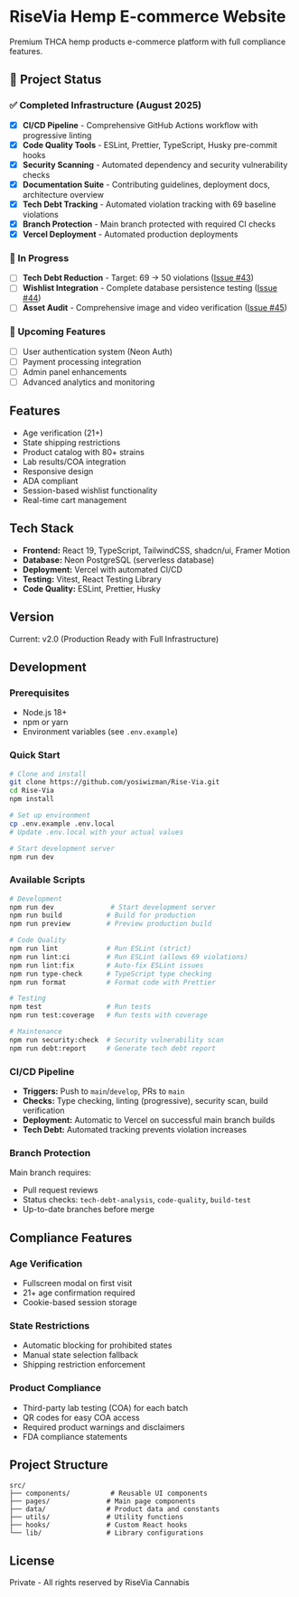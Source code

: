 # RiseVia Hemp E-commerce Website

Premium THCA hemp products e-commerce platform with full compliance features.

## 🚀 Project Status

### ✅ Completed Infrastructure (August 2025)
- [x] **CI/CD Pipeline** - Comprehensive GitHub Actions workflow with progressive linting
- [x] **Code Quality Tools** - ESLint, Prettier, TypeScript, Husky pre-commit hooks
- [x] **Security Scanning** - Automated dependency and security vulnerability checks
- [x] **Documentation Suite** - Contributing guidelines, deployment docs, architecture overview
- [x] **Tech Debt Tracking** - Automated violation tracking with 69 baseline violations
- [x] **Branch Protection** - Main branch protected with required CI checks
- [x] **Vercel Deployment** - Automated production deployments

### 🚧 In Progress
- [ ] **Tech Debt Reduction** - Target: 69 → 50 violations ([Issue #43](https://github.com/yosiwizman/Rise-Via/issues/43))
- [ ] **Wishlist Integration** - Complete database persistence testing ([Issue #44](https://github.com/yosiwizman/Rise-Via/issues/44))
- [ ] **Asset Audit** - Comprehensive image and video verification ([Issue #45](https://github.com/yosiwizman/Rise-Via/issues/45))

### 📅 Upcoming Features
- [ ] User authentication system (Neon Auth)
- [ ] Payment processing integration
- [ ] Admin panel enhancements
- [ ] Advanced analytics and monitoring

## Features
- Age verification (21+)
- State shipping restrictions
- Product catalog with 80+ strains
- Lab results/COA integration
- Responsive design
- ADA compliant
- Session-based wishlist functionality
- Real-time cart management

## Tech Stack
- **Frontend:** React 19, TypeScript, TailwindCSS, shadcn/ui, Framer Motion
- **Database:** Neon PostgreSQL (serverless database)
- **Deployment:** Vercel with automated CI/CD
- **Testing:** Vitest, React Testing Library
- **Code Quality:** ESLint, Prettier, Husky

## Version
Current: v2.0 (Production Ready with Full Infrastructure)

## Development

### Prerequisites
- Node.js 18+
- npm or yarn
- Environment variables (see `.env.example`)

### Quick Start
```bash
# Clone and install
git clone https://github.com/yosiwizman/Rise-Via.git
cd Rise-Via
npm install

# Set up environment
cp .env.example .env.local
# Update .env.local with your actual values

# Start development server
npm run dev
```

### Available Scripts
```bash
# Development
npm run dev              # Start development server
npm run build           # Build for production
npm run preview         # Preview production build

# Code Quality
npm run lint            # Run ESLint (strict)
npm run lint:ci         # Run ESLint (allows 69 violations)
npm run lint:fix        # Auto-fix ESLint issues
npm run type-check      # TypeScript type checking
npm run format          # Format code with Prettier

# Testing
npm test                # Run tests
npm run test:coverage   # Run tests with coverage

# Maintenance
npm run security:check  # Security vulnerability scan
npm run debt:report     # Generate tech debt report
```

### CI/CD Pipeline
- **Triggers:** Push to `main`/`develop`, PRs to `main`
- **Checks:** Type checking, linting (progressive), security scan, build verification
- **Deployment:** Automatic to Vercel on successful main branch builds
- **Tech Debt:** Automated tracking prevents violation increases

### Branch Protection
Main branch requires:
- Pull request reviews
- Status checks: `tech-debt-analysis`, `code-quality`, `build-test`
- Up-to-date branches before merge

## Compliance Features

### Age Verification
- Fullscreen modal on first visit
- 21+ age confirmation required
- Cookie-based session storage

### State Restrictions
- Automatic blocking for prohibited states
- Manual state selection fallback
- Shipping restriction enforcement

### Product Compliance
- Third-party lab testing (COA) for each batch
- QR codes for easy COA access
- Required product warnings and disclaimers
- FDA compliance statements

## Project Structure
```
src/
├── components/          # Reusable UI components
├── pages/              # Main page components
├── data/               # Product data and constants
├── utils/              # Utility functions
├── hooks/              # Custom React hooks
└── lib/                # Library configurations
```

## License
Private - All rights reserved by RiseVia Cannabis

